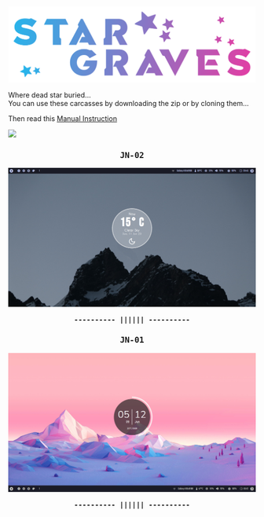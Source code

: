 ![greetings](/Asset/Head.png)

Where dead star buried... <br>
You can use these carcasses by downloading the zip or by cloning them... <br>

Then read this [Manual Instruction](https://github.com/closebox73/applying-theme)

![](https://api.visitorbadge.io/api/VisitorHit?user=closebox73&repo=Star_Graves&countColor=%232BB2E9)

### <p align="center"><b><samp>JN-02</samp></b></p>
![](/Asset/JN-02.png)

<p align="center"><b><samp>---------- |||||| ----------</samp></b></p>

### <p align="center"><b><samp>JN-01</samp></b></p>
![](/Asset/JN-01.png)

<p align="center"><b><samp>---------- |||||| ----------</samp></b></p>
